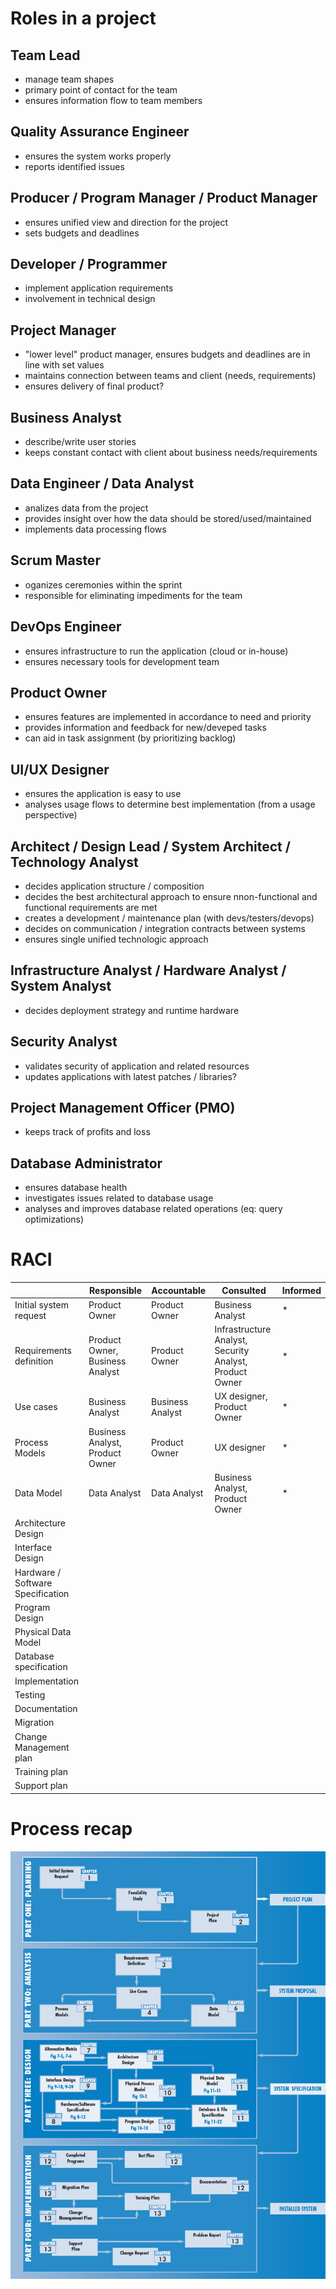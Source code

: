 # Roles in a project

## Team Lead

- manage team shapes
- primary point of contact for the team
- ensures information flow to team members

## Quality Assurance Engineer

- ensures the system works properly
- reports identified issues

## Producer / Program Manager / Product Manager

- ensures unified view and direction for the project
- sets budgets and deadlines 

## Developer / Programmer

- implement application requirements
- involvement in technical design

## Project Manager

- "lower level" product manager, ensures budgets and deadlines are in line with set values
- maintains connection between teams and client (needs, requirements)
- ensures delivery of final product?

## Business Analyst

- describe/write user stories
- keeps constant contact with client about business needs/requirements

## Data Engineer / Data Analyst

- analizes data from the project
- provides insight over how the data should be stored/used/maintained
- implements data processing flows

## Scrum Master

- oganizes ceremonies within the sprint
- responsible for eliminating impediments for the team

## DevOps Engineer

- ensures infrastructure to run the application (cloud or in-house)
- ensures necessary tools for development team

## Product Owner

- ensures features are implemented in accordance to need and priority
- provides information and feedback for new/deveped tasks
- can aid in task assignment (by prioritizing backlog)

## UI/UX Designer

- ensures the application is easy to use
- analyses usage flows to determine best implementation (from a usage perspective)

## Architect / Design Lead / System Architect / Technology Analyst

- decides application structure / composition 
- decides the best architectural approach to ensure nnon-functional and functional requirements are met
- creates a development / maintenance plan (with devs/testers/devops)
- decides on communication / integration contracts between systems
- ensures single unified technologic approach

## Infrastructure Analyst / Hardware Analyst / System Analyst

- decides deployment strategy and runtime hardware

## Security Analyst

- validates security of application and related resources
- updates applications with latest patches / libraries?

## Project Management Officer (PMO)

- keeps track of profits and loss

## Database Administrator

- ensures database health
- investigates issues related to database usage
- analyses and improves database related operations (eq: query optimizations)


# RACI

|                                   | Responsible | Accountable | Consulted | Informed |
| --------------------------------- | ----------- | ----------- | --------- | -------- |
| Initial system request            | Product Owner | Product Owner | Business Analyst | * |
| Requirements definition           | Product Owner, Business Analyst | Product Owner | Infrastructure Analyst, Security Analyst, Product Owner | * |
| Use cases                         | Business Analyst | Business Analyst | UX designer, Product Owner | * |
| Process Models                    | Business Analyst, Product Owner | Product Owner | UX designer | * |
| Data Model                        | Data Analyst | Data Analyst | Business Analyst, Product Owner | * |
| Architecture Design               |  |  |  |  |
| Interface Design                  |  |  |  |  |
| Hardware / Software Specification |  |  |  |  |
| Program Design                    |  |  |  |  |
| Physical Data Model               |  |  |  |  |
| Database specification            |  |  |  |  |
| Implementation                    |  |  |  |  |
| Testing                           |  |  |  |  |
| Documentation                     |  |  |  |  |
| Migration                         |  |  |  |  |
| Change Management plan            |  |  |  |  |
| Training plan                     |  |  |  |  |
| Support plan                      |  |  |  |  |


# Process recap

![U0000.jpg](U0001.jpg)